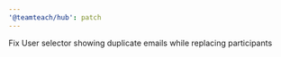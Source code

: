 ```yaml
---
'@teamteach/hub': patch
---
```


Fix User selector showing duplicate emails while replacing participants
